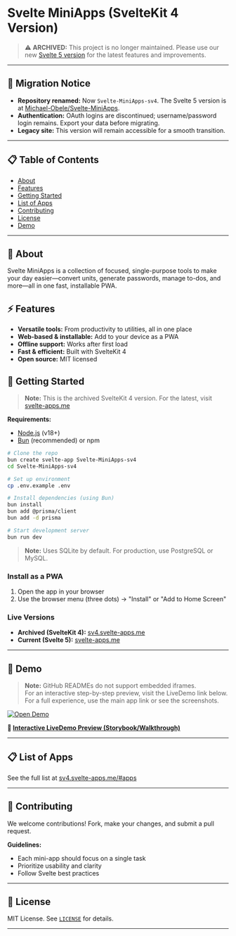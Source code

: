 # Svelte MiniApps (SvelteKit 4 Version)

> ⚠️ **ARCHIVED:** This project is no longer maintained. Please use our new [Svelte 5 version](https://svelte-apps.me) for the latest features and improvements.

---

## 🚚 Migration Notice
- **Repository renamed:** Now `Svelte-MiniApps-sv4`. The Svelte 5 version is at [Michael-Obele/Svelte-MiniApps](https://github.com/Michael-Obele/Svelte-MiniApps).
- **Authentication:** OAuth logins are discontinued; username/password login remains. Export your data before migrating.
- **Legacy site:** This version will remain accessible for a smooth transition.

---

## 📋 Table of Contents
- [About](#about)
- [Features](#features)
- [Getting Started](#getting-started)
- [List of Apps](#list-of-apps)
- [Contributing](#contributing)
- [License](#license)
- [Demo](#demo)

---

## 📝 About
Svelte MiniApps is a collection of focused, single-purpose tools to make your day easier—convert units, generate passwords, manage to-dos, and more—all in one fast, installable PWA.

## ⚡ Features
- **Versatile tools:** From productivity to utilities, all in one place
- **Web-based & installable:** Add to your device as a PWA
- **Offline support:** Works after first load
- **Fast & efficient:** Built with SvelteKit 4
- **Open source:** MIT licensed

## 🚀 Getting Started
> **Note:** This is the archived SvelteKit 4 version. For the latest, visit [svelte-apps.me](https://svelte-apps.me)

**Requirements:**
- [Node.js](https://nodejs.org/) (v18+)
- [Bun](https://bun.sh/) (recommended) or npm

```bash
# Clone the repo
bun create svelte-app Svelte-MiniApps-sv4
cd Svelte-MiniApps-sv4

# Set up environment
cp .env.example .env

# Install dependencies (using Bun)
bun install
bun add @prisma/client
bun add -d prisma

# Start development server
bun run dev
```

> **Note:** Uses SQLite by default. For production, use PostgreSQL or MySQL.

### Install as a PWA
1. Open the app in your browser
2. Use the browser menu (three dots) → "Install" or "Add to Home Screen"

### Live Versions
- **Archived (SvelteKit 4):** [sv4.svelte-apps.me](https://sv4.svelte-apps.me)
- **Current (Svelte 5):** [svelte-apps.me](https://svelte-apps.me)

---

## 📱 Demo

> **Note:** GitHub READMEs do not support embedded iframes.  
> For an interactive step-by-step preview, visit the LiveDemo link below.  
> For a full experience, use the main app link or see the screenshots.

[![Open Demo](https://api.netlify.com/api/v1/badges/0d21d41b-36d1-4e3e-9d4a-897788f50b7b/deploy-status)](https://sv4.svelte-apps.me)

**🔗 [Interactive LiveDemo Preview (Storybook/Walkthrough)](https://story-api.livedemo.ai/workspaces/6740395d9ead5e00083ae87f/stories/6740b5d8037561001dab57aa/preview?step=1&embed)**

<!--
<div style="position: relative; padding-bottom: calc(46.40625% + 41px); height: 0;">
	<iframe src="https://story-api.livedemo.ai/workspaces/6740395d9ead5e00083ae87f/stories/6740b5d8037561001dab57aa/preview?step=1&embed" frameBorder="0" loading="lazy"
			webkitallowfullscreen mozallowfullscreen allowFullScreen style="position: absolute; top: 0; left: 0; width: 100%; height: 100%; border-radius: 6px;"></iframe>
</div>
-->


---

## 📋 List of Apps
See the full list at [sv4.svelte-apps.me/#apps](https://sv4.svelte-apps.me/#apps)

---

## 🤝 Contributing
We welcome contributions! Fork, make your changes, and submit a pull request.

**Guidelines:**
- Each mini-app should focus on a single task
- Prioritize usability and clarity
- Follow Svelte best practices

---

## 📄 License
MIT License. See [`LICENSE`](LICENSE) for details.

---
